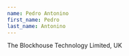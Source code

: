 ```yaml
---
name: Pedro	Antonino
first_name: Pedro
last_name: Antonino
---
```


The Blockhouse Technology Limited, UK